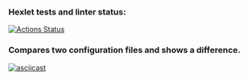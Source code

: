 ### Hexlet tests and linter status:
[![Actions Status](https://github.com/duker221/frontend-project-46/actions/workflows/hexlet-check.yml/badge.svg)](https://github.com/duker221/frontend-project-46/actions)


### Compares two configuration files and shows a difference.
[![asciicast](https://asciinema.org/a/WLoGiscItBBbf8AUSdfKdtCQS.svg)](https://asciinema.org/a/WLoGiscItBBbf8AUSdfKdtCQS)
